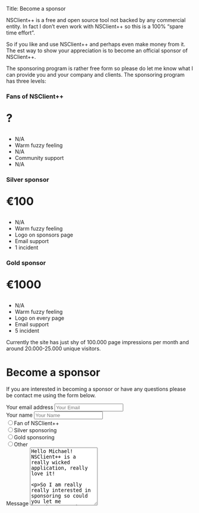 ﻿Title: Become a sponsor

NSClient++ is a free and open source tool not backed by any commercial entity. 
In fact I don’t even work with NSClient++ so this is a 100% “spare time effort”.

So if you like and use NSClient++ and perhaps even make money from it. The est way to show your appreciation is to become an official sponsor of NSClient++.

The sponsoring program is rather free form so please do let me know what I can provide you and your company and clients.
The sponsoring program has three levels:

<div class="row">
	<div class="col-md-4">
		<div class="panel panel-info">
			<div class="panel-body">
				<div class="text-center">
					<h3>Fans of NSClient++</h3>
				</div>
			</div>
			<div class="panel-body text-center">
				<p class="lead" style="font-size:30px">
					<strong>?</strong>
				</p>
			</div>
			<ul class="list-group list-group-flush text-center">
				<li class="list-group-item">N/A</li>
				<li class="list-group-item">Warm fuzzy feeling</li>
				<li class="list-group-item">N/A</li>
				<li class="list-group-item">Community support</li>
				<li class="list-group-item">N/A</li>
			</ul>
		</div>
	</div>
	<div class="col-md-4">
		<div class="panel panel-info">
			<div class="panel-body">
				<div class="text-center">
					<h3>Silver sponsor</h3>
				</div>
			</div>
			<div class="panel-body text-center">
				<p class="lead" style="font-size:30px">
					<strong>€100</strong>
				</p>
			</div>
			<ul class="list-group list-group-flush text-center">
				<li class="list-group-item">N/A</li>
				<li class="list-group-item">Warm fuzzy feeling</li>
				<li class="list-group-item">Logo on sponsors page</li>
				<li class="list-group-item">Email support</li>
				<li class="list-group-item">1 incident</li>
			</ul>
		</div>
	</div>
	<div class="col-md-4">
		<div class="panel panel-info">
			<div class="panel-body">
				<div class="text-center">
					<h3>Gold sponsor</h3>
				</div>
			</div>
			<div class="panel-body text-center">
				<p class="lead" style="font-size:30px">
					<strong>€1000</strong>
				</p>
			</div>
			<ul class="list-group list-group-flush text-center">
				<li class="list-group-item">N/A</li>
				<li class="list-group-item">Warm fuzzy feeling</li>
				<li class="list-group-item">Logo on every page</li>
				<li class="list-group-item">Email support</li>
				<li class="list-group-item">5 incident</li>
			</ul>
		</div>
	</div>
</div>

Currently the site has just shy of 100.000 page impressions per month and around 20.000-25.000 unique visitors.

# Become a sponsor

If you are interested in becoming a sponsor or have any questions please be contact me using the form below.

<form action="https://fwdform.herokuapp.com/user/e9122444-e6fe-410b-bd4a-39effee64917" method="post">
	<script>
		function setLevel(level) {
			t = '[' + level + ']'
			s = $('#ta').val()
			old = s
			s = s.replace('[level]', t)
			s = s.replace('[fan]', t)
			s = s.replace('[silver]', t)
			s = s.replace('[gold]', t)
			s = s.replace('[other]', t)
			if (old == s) {
				s += "\n P.S. I forgot to say: " + t
			}
			$('#ta').val(s)
		}
	</script>
	<div class="form-group">
		<label for="email">Your email address</label>
		<input name="email" type="email" class="form-control" id="email" placeholder="Your Email">
	</div>
	<div class="form-group">
		<label for="name">Your name</label>
		<input name="name" type="text" class="form-control" id="name" placeholder="Your Name">
	</div>
	<div class="radio">
		<label>
			<input type="radio" name="level" id="levelfan" value="fan" onclick="setLevel('fan')">Fan of NSClient++</input>
		</label>
	</div>
	<div class="radio">
		<label>
			<input type="radio" name="level" id="levelsilver" value="silver" onclick="setLevel('silver')">Silver sponsoring</input>
		</label>
	</div>
	<div class="radio">
		<label>
			<input type="radio" name="level" id="levelgold" value="gold" onclick="setLevel('gold')">Gold sponsoring</input>
		</label>
	</div>
	<div class="radio">
		<label>
			<input type="radio" name="level" id="levelother" value="gold" onclick="setLevel('other')">Other</input>
		</label>
	</div>
	<div class="form-group">
		<label for="ta">Message</label>
		<textarea name="message" class="form-control" id="ta" rows="10">Hello Michael!
NSClient++ is a really wicked application, really love it!

So I am really really interested in sponsoring so could you let me know how I can become [level] sponsor?

		</textarea>
	</div>
	<button type="submit" class="btn btn-default">Send</button>
</form>
